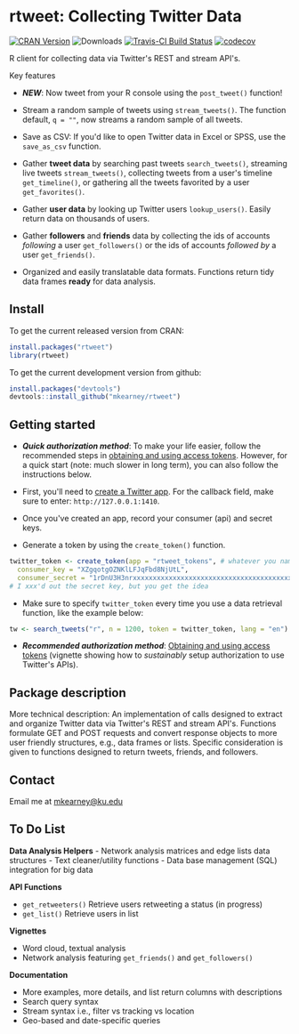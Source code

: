 <!-- README.md is generated from README.Rmd. Please edit that file -->
rtweet: Collecting Twitter Data
===============================

[![CRAN Version](https://CRAN.R-project.org/package=rtweet)](http://cran.r-project.org/package=rtweet) ![Downloads](http://cranlogs.r-pkg.org/badges/rtweet) [![Travis-CI Build Status](https://travis-ci.org/mkearney/rtweet.svg?branch=master)](https://travis-ci.org/mkearney/rtweet) [![codecov](https://codecov.io/gh/mkearney/rtweet/branch/master/graph/badge.svg)](https://codecov.io/gh/mkearney/rtweet)

R client for collecting data via Twitter's REST and stream API's.

Key features

-   ***NEW***: Now tweet from your R console using the `post_tweet()` function!

- Stream a random sample of tweets using `stream_tweets()`. The function default, `q = ""`, now streams a random sample of all tweets.

-   Save as CSV: If you'd like to open Twitter data in Excel or SPSS, use the `save_as_csv` function.

-   Gather **tweet data** by searching past tweets `search_tweets()`, streaming live tweets `stream_tweets()`, collecting tweets from a user's timeline `get_timeline()`, or gathering all the tweets favorited by a user `get_favorites()`.

-   Gather **user data** by looking up Twitter users `lookup_users()`. Easily return data on thousands of users.

-   Gather **followers** and **friends** data by collecting the ids of accounts *following* a user `get_followers()` or the ids of accounts *followed by* a user `get_friends()`.

-   Organized and easily translatable data formats. Functions return tidy data frames **ready** for data analysis.

Install
-------

To get the current released version from CRAN:

``` r
install.packages("rtweet")
library(rtweet)
```

To get the current development version from github:

``` r
install.packages("devtools")
devtools::install_github("mkearney/rtweet")
```

Getting started
---------------

-   ***Quick authorization method***: To make your life easier, follow the recommended steps in [obtaining and using access tokens](https://github.com/mkearney/rtweet/blob/master/vignettes/tokens.Rmd). However, for a quick start (note: much slower in long term), you can also follow the instructions below.

-   First, you'll need to [create a Twitter app](https://apps.twitter.com/). For the callback field, make sure to enter: `http://127.0.0.1:1410`.

-   Once you've created an app, record your consumer (api) and secret keys.

-   Generate a token by using the `create_token()` function.

``` r
twitter_token <- create_token(app = "rtweet_tokens", # whatever you named app
  consumer_key = "XZgqotgOZNKlLFJqFbd8NjUtL",
  consumer_secret = "1rDnU3H3nrxxxxxxxxxxxxxxxxxxxxxxxxxxxxxxxxxxxxxxxx")
# I xxx'd out the secret key, but you get the idea
```

-   Make sure to specify `twitter_token` every time you use a data retrieval function, like the example below:

``` r
tw <- search_tweets("r", n = 1200, token = twitter_token, lang = "en")
```

-   ***Recommended authorization method***: [Obtaining and using access tokens](https://github.com/mkearney/rtweet/blob/master/vignettes/tokens.Rmd) (vignette showing how to *sustainably* setup authorization to use Twitter's APIs).

Package description
-------------------

More technical description: An implementation of calls designed to extract and organize Twitter data via Twitter's REST and stream API's. Functions formulate GET and POST requests and convert response objects to more user friendly structures, e.g., data frames or lists. Specific consideration is given to functions designed to return tweets, friends, and followers.

Contact
-------

Email me at <mkearney@ku.edu>

To Do List
----------

**Data Analysis Helpers** - Network analysis matrices and edge lists data structures - Text cleaner/utility functions - Data base management (SQL) integration for big data

**API Functions**

-   `get_retweeters()` Retrieve users retweeting a status (in progress)
-   `get_list()` Retrieve users in list

**Vignettes**

-   Word cloud, textual analysis
-   Network analysis featuring `get_friends()` and `get_followers()`

**Documentation**

-   More examples, more details, and list return columns with descriptions
-   Search query syntax
-   Stream syntax i.e., filter vs tracking vs location
-   Geo-based and date-specific queries
